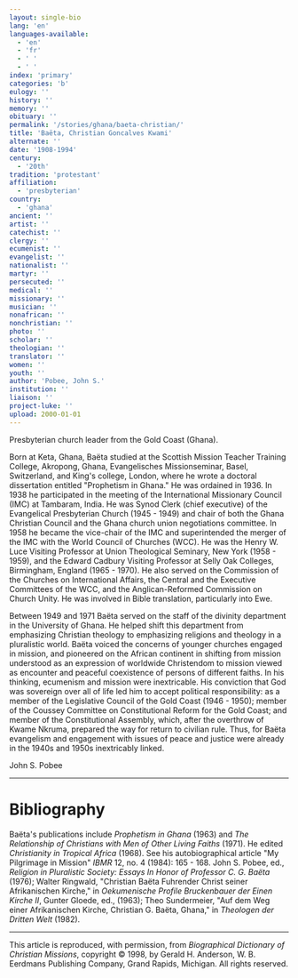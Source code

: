 ```yaml
---
layout: single-bio
lang: 'en'
languages-available:
  - 'en'
  - 'fr'
  - ' '
  - ' '
index: 'primary'
categories: 'b'
eulogy: ''
history: ''
memory: ''
obituary: ''
permalink: '/stories/ghana/baeta-christian/'
title: 'Baëta, Christian Goncalves Kwami'
alternate: ''
date: '1908-1994'
century:
  - '20th'
tradition: 'protestant'
affiliation:
  - 'presbyterian'
country:
  - 'ghana'
ancient: ''
artist: ''
catechist: ''
clergy: ''
ecumenist: ''
evangelist: ''
nationalist: ''
martyr: ''
persecuted: ''
medical: ''
missionary: ''
musician: ''
nonafrican: ''
nonchristian: ''
photo: ''
scholar: ''
theologian: ''
translator: ''
women: ''
youth: ''
author: 'Pobee, John S.'
institution: ''
liaison: ''
project-luke: ''
upload: 2000-01-01
---
```



Presbyterian church leader from the Gold Coast (Ghana).

Born at Keta, Ghana, Ba&euml;ta studied at the Scottish Mission Teacher Training College, Akropong, Ghana, Evangelisches Missionseminar, Basel, Switzerland, and King's college, London, where he wrote a doctoral dissertation entitled "Prophetism in Ghana." He was ordained in 1936. In 1938 he participated in the meeting of the International Missionary Council (IMC) at Tambaram, India. He was Synod Clerk (chief executive) of the Evangelical Presbyterian Church (1945 - 1949) and chair of both the Ghana Christian Council and the Ghana church union negotiations committee. In 1958 he became the vice-chair of the IMC and superintended the merger of the IMC with the World Council of Churches (WCC). He was the Henry W. Luce Visiting Professor at Union Theological Seminary, New York (1958 - 1959), and the Edward Cadbury Visiting Professor at Selly Oak Colleges, Birmingham, England (1965 - 1970). He also served on the Commission of the Churches on International Affairs, the Central and the Executive Committees of the WCC, and the Anglican-Reformed Commission on Church Unity. He was involved in Bible translation, particularly into Ewe.

Between 1949 and 1971 Ba&euml;ta served on the staff of the divinity department in the University of Ghana. He helped shift this department from emphasizing Christian theology to emphasizing religions and theology in a pluralistic world. Ba&euml;ta voiced the concerns of younger churches engaged in mission, and pioneered on the African continent in shifting from mission understood as an expression of worldwide Christendom to mission viewed as encounter and peaceful coexistence of persons of different faiths. In his thinking, ecumenism and mission were inextricable. His conviction that God was sovereign over all of life led him to accept political responsibility: as a member of the Legislative Council of the Gold Coast (1946 - 1950); member of the Coussey Committee on Constitutional Reform for the Gold Coast; and member of the Constitutional Assembly, which, after the overthrow of Kwame Nkruma, prepared the way for return to civilian rule. Thus, for Ba&euml;ta evangelism and engagement with issues of peace and justice were already in the 1940s and 1950s inextricably linked.

John S. Pobee

---

# Bibliography

Ba&euml;ta's publications include  *Prophetism in Ghana* (1963) and *The Relationship of Christians with Men of Other Living Faiths* (1971). He edited *Christianity in Tropical Africa* (1968). See his autobiographical article "My Pilgrimage in Mission" *IBMR* 12, no. 4 (1984): 165 - 168. John S. Pobee, ed., *Religion in Pluralistic Society: Essays In Honor of Professor C. G. Ba&euml;ta* (1976); Walter Ringwald, "Christian Ba&euml;ta Fuhrender Christ seiner Afrikanischen Kirche," in *Oekumenische Profile Bruckenbauer der Einen Kirche II*, Gunter Gloede, ed., (1963); Theo Sundermeier, "Auf dem Weg einer Afrikanischen Kirche, Christian G. Ba&euml;ta, Ghana," in *Theologen der Dritten Welt* (1982).

---

This article is reproduced, with permission, from *Biographical Dictionary of Christian Missions*,   copyright &copy; 1998, by Gerald H. Anderson, W. B. Eerdmans Publishing Company, Grand Rapids, Michigan.  All rights reserved.